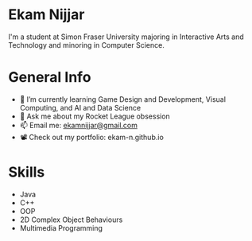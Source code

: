 # Ekam Nijjar

I'm a student at Simon Fraser University majoring in Interactive Arts and Technology and minoring in Computer Science.

# General Info
- 🌱 I’m currently learning Game Design and Development, Visual Computing, and AI and Data Science
- 💬 Ask me about my Rocket League obsession 
- 📫 Email me: ekamnijjar@gmail.com
- 📽️ Check out my portfolio: ekam-n.github.io

# Skills
- Java
- C++
- OOP
- 2D Complex Object Behaviours
- Multimedia Programming
